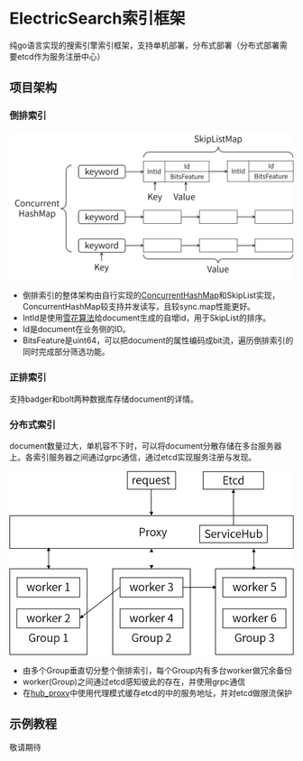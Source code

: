 # ElectricSearch索引框架

纯go语言实现的搜索引擎索引框架，支持单机部署，分布式部署（分布式部署需要etcd作为服务注册中心）

## 项目架构

### 倒排索引

<img src="asset/倒排索引.png" width="700"/>    

- 倒排索引的整体架构由自行实现的[ConcurrentHashMap](util/concurrent_hash_map.go)和SkipList实现，ConcurrentHashMap较支持并发读写，且较sync.map性能更好。
- IntId是使用[雪花算法](util/snowflake.go)给document生成的自增id，用于SkipList的排序。
- Id是document在业务侧的ID。
- BitsFeature是uint64，可以把document的属性编码成bit流，遍历倒排索引的同时完成部分筛选功能。

### 正排索引

支持badger和bolt两种数据库存储document的详情。

### 分布式索引

document数量过大，单机容不下时，可以将document分散存储在多台服务器上。各索引服务器之间通过grpc通信，通过etcd实现服务注册与发现。

<img src="asset/分布式索引架构.png" width="700"/>  

- 由多个Group垂直切分整个倒排索引，每个Group内有多台worker做冗余备份
- worker(Group)之间通过etcd感知彼此的存在，并使用grpc通信
- 在[hub_proxy](service/hub_proxy.go)中使用代理模式缓存etcd的中的服务地址，并对etcd做限流保护

## 示例教程

敬请期待
